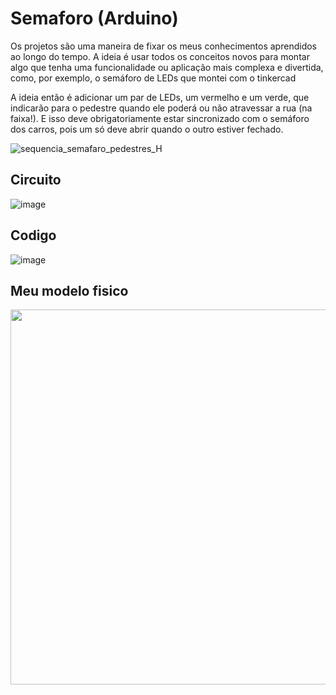 # Semaforo (Arduino) 

Os projetos são uma maneira de fixar os meus conhecimentos aprendidos ao longo do tempo. A ideia é usar todos os conceitos novos para montar algo que tenha uma funcionalidade ou aplicação mais complexa e divertida, como, por exemplo, o semáforo de LEDs que montei com o tinkercad

A ideia então é adicionar um par de LEDs, um vermelho e um verde, que indicarão para o pedestre quando ele poderá ou não atravessar a rua (na faixa!). E isso deve obrigatoriamente estar sincronizado com o semáforo dos carros, pois um só deve abrir quando o outro estiver fechado.

![sequencia_semafaro_pedestres_H](https://user-images.githubusercontent.com/105546921/200122827-fa54dc91-d006-429c-8379-cd240f66bd61.png)

## Circuito 
![image](https://user-images.githubusercontent.com/105546921/200122065-ed4791e8-a979-4b79-93c6-a819977496a5.png) 

## Codigo
![image](https://user-images.githubusercontent.com/105546921/200121902-092b486c-1d40-4841-a8b9-3030d81f4070.png)

## Meu modelo fisico
<div align="center">
<img src="https://user-images.githubusercontent.com/105546921/200123614-c288be3c-8018-4b06-bd13-c8f9d1a8ed9b.jpg" width="600px" />
</div>
